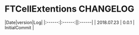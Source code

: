 # FTCellExtentions CHANGELOG


|Date|version|Log|
|:------:|:------:||:------|
| 2018.07.23 | 0.0.1 | InitialCommit |














